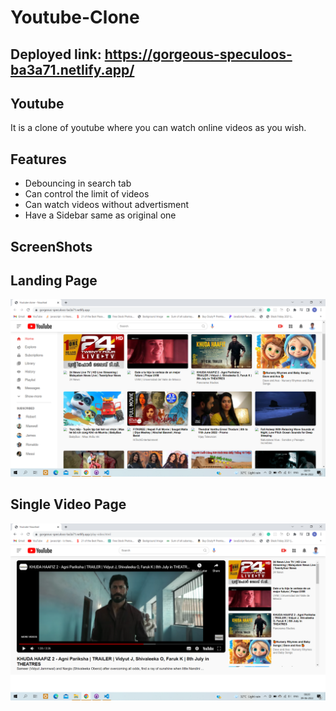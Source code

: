 # Youtube-Clone
## Deployed link: https://gorgeous-speculoos-ba3a71.netlify.app/



## Youtube

It is a clone of youtube where you can watch online videos as you wish.

## Features

<ul>
  <li>Debouncing in search tab</li>
  <li>Can control the limit of videos</li>
  <li>Can watch videos without advertisment</li>
  <li>Have a Sidebar same as original one</li>
</ul>

## ScreenShots

<h2>Landing Page</h2>
<img src="https://github.com/naushadcom/Youtube-Clone/blob/main/Youtube%20Clone/pic/Screenshot%20(1109).png" />



<h2>Single Video Page</h2>
<img src="https://github.com/naushadcom/Youtube-Clone/blob/main/Youtube%20Clone/pic/Screenshot%20(1110).png" />


